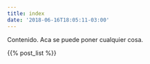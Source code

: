 ```yaml
---
title: index
date: '2018-06-16T18:05:11-03:00'
---
```

Contenido. Aca se puede poner cualquier cosa.



{{% post_list %}}

